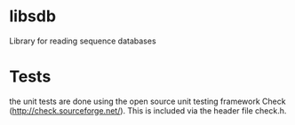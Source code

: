 libsdb
======

Library for reading sequence databases



Tests
=====
the unit tests are done using the open source unit testing framework Check (http://check.sourceforge.net/). This is included via the header file check.h.
